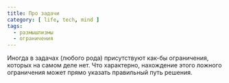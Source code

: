 ```yaml
---
title: Про задачи
category: [ life, tech, mind ]
tags:
  - размышлизмы
  - ограничения
---
```

Иногда в задачах (любого рода) присутствуют как-бы ограничения, которых на самом деле нет. Что характерно,
нахождение этого ложного ограничения может прямо указать правильный путь решения.
